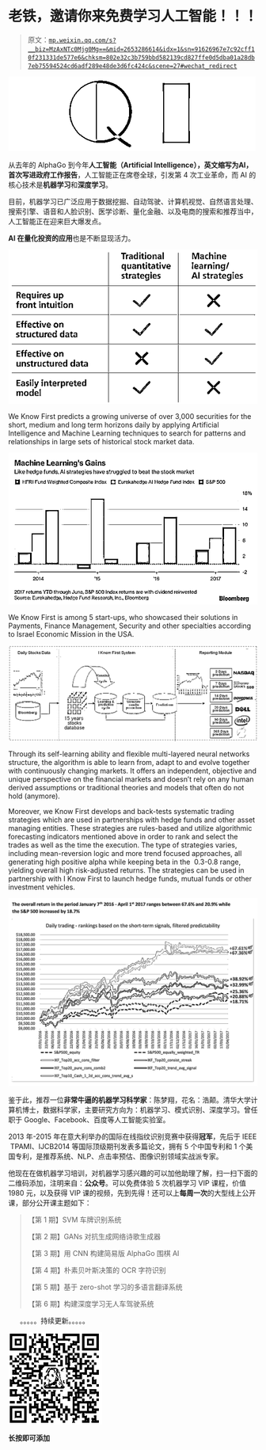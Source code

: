 # 老铁，邀请你来免费学习人工智能！！！

> 原文：[`mp.weixin.qq.com/s?__biz=MzAxNTc0Mjg0Mg==&mid=2653286614&idx=1&sn=91626967e7c92cff10f231331de577e6&chksm=802e32c3b759bbd582139cd827ffe0d5dba01a28db7eb75594524cd6adf289e48de3d6fc424c&scene=27#wechat_redirect`](http://mp.weixin.qq.com/s?__biz=MzAxNTc0Mjg0Mg==&mid=2653286614&idx=1&sn=91626967e7c92cff10f231331de577e6&chksm=802e32c3b759bbd582139cd827ffe0d5dba01a28db7eb75594524cd6adf289e48de3d6fc424c&scene=27#wechat_redirect)

![](img/1062cd2e5e7eaaf42b8f336260a5b683.png)

从去年的 AlphaGo 到今年**人工智能（Artificial Intelligence），**英文缩写为**AI，**首次写进**政府工作报告**，人工智能正在席卷全球，引发第 4 次工业革命，而 AI 的核心技术是**机器学习**和**深度学习**。 

目前，机器学习已广泛应用于数据挖掘、自动驾驶、计算机视觉、自然语言处理、搜索引擎、语音和人脸识别、医学诊断、量化金融、以及电商的搜索和推荐当中，人工智能正在迎来巨大爆发点。

**AI 在量化投资的应用**也是不断显现活力。

![](img/fc7b393a9fa23644270d670176df3af9.png)

We Know First predicts a growing universe of over 3,000 securities for the short, medium and long term horizons daily by applying Artificial Intelligence and Machine Learning techniques to search for patterns and relationships in large sets of historical stock market data.

![](img/f2e3fecb99f55e21480fe8e563f0393a.png)

We Know First is among 5 start-ups, who showcased their solutions in Payments, Finance Management, Security and other specialties according to Israel Economic Mission in the USA.

![](img/cdac723d303ef8ec087398e5f863778a.png)

Through its self-learning ability and flexible multi-layered neural networks structure, the algorithm is able to learn from, adapt to and evolve together with continuously changing markets. It offers an independent, objective and unique perspective on the financial markets and doesn’t rely on any human derived assumptions or traditional theories and models that often do not hold (anymore).

Moreover, we Know First develops and back-tests systematic trading strategies which are used in partnerships with hedge funds and other asset managing entities. These strategies are rules-based and utilize algorithmic forecasting indicators mentioned above in order to rank and select the trades as well as the time the execution. The type of strategies varies, including mean-reversion logic and more trend focused approaches, all generating high positive alpha while keeping beta in the  0.3-0.8 range, yielding overall high risk-adjusted returns. The strategies can be used in partnership with I Know First to launch hedge funds, mutual funds or other investment vehicles.

![](img/ac9857283642bf4c1f72aa20a450a8b2.png)

鉴于此，推荐一位**非常牛逼的机器学习科学家**：陈梦翔，花名：浩颠。清华大学计算机博士，数据科学家，主要研究方向为：机器学习、模式识别、深度学习。曾任职于 Google、Facebook、百度等人工智能实验室。

2013 年-2015 年在意大利举办的国际在线指纹识别竞赛中获得**冠军**，先后于 IEEE  TPAMI、IJCB2014 等国际顶级期刊发表多篇论文，拥有 5 个中国专利和 1 个美国专利，是推荐系统、NLP、点击率预估、图像识别领域实战派专家。

他现在在做机器学习培训，对机器学习感兴趣的可以加他助理了解，扫一扫下面的二维码添加，注明来自：**公众号**。可以免费体验 5 次机器学习 VIP 课程，价值 1980 元，以及获得 VIP 课的视频，先到先得！还可以上**每周一次**的大型线上公开课，部分公开课主题如下：

> 【第 1 期】SVM 车牌识别系统
> 
> 【第 2 期】GANs 对抗生成网络诗歌生成器
> 
> 【第 3 期】用 CNN 构建简易版 AlphaGo 围棋 AI
> 
> 【第 4 期】朴素贝叶斯决策的 OCR 字符识别
> 
> 【第 5 期】基于 zero-shot 学习的多语言翻译系统
> 
> 【第 6 期】构建深度学习无人车驾驶系统

      。。。。。持续更新。。。。。

![](img/6aa21dca48aff5dac5d32196a4351fda.png)

**长按即可添加**